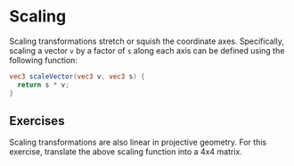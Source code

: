 # Scaling

Scaling transformations stretch or squish the coordinate axes. Specifically, scaling a vector `v` by a factor of `s` along each axis can be defined using the following function:

```glsl
vec3 scaleVector(vec3 v, vec3 s) {
  return s * v;
}
```

## Exercises

Scaling transformations are also linear in projective geometry. For this exercise, translate the above scaling function into a 4x4 matrix.